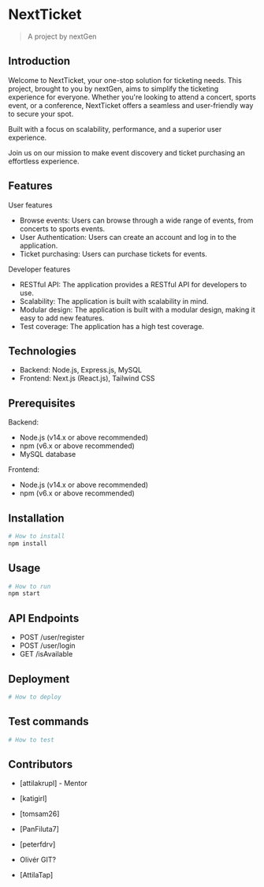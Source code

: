 # NextTicket

> A project by nextGen

## Introduction

Welcome to NextTicket, your one-stop solution for ticketing needs. This project, brought to you by nextGen, aims to simplify the ticketing experience for everyone. Whether you're looking to attend a concert, sports event, or a conference, NextTicket offers a seamless and user-friendly way to secure your spot.

Built with a focus on scalability, performance, and a superior user experience.

Join us on our mission to make event discovery and ticket purchasing an effortless experience.

## Features

User features
- Browse events: Users can browse through a wide range of events, from concerts to sports events.
- User Authentication: Users can create an account and log in to the application.
- Ticket purchasing: Users can purchase tickets for events.

Developer features
- RESTful API: The application provides a RESTful API for developers to use.
- Scalability: The application is built with scalability in mind.
- Modular design: The application is built with a modular design, making it easy to add new features.
- Test coverage: The application has a high test coverage.

## Technologies

- Backend: Node.js, Express.js, MySQL
- Frontend: Next.js (React.js), Tailwind CSS

## Prerequisites

Backend:
- Node.js (v14.x or above recommended)
- npm (v6.x or above recommended)
- MySQL database

Frontend:
- Node.js (v14.x or above recommended)
- npm (v6.x or above recommended)


## Installation

```bash
# How to install
npm install
```

## Usage

```bash
# How to run
npm start
```

## API Endpoints

- POST /user/register
- POST /user/login
- GET /isAvailable

## Deployment

```bash
# How to deploy

```

## Test commands

```bash
# How to test

```

## Contributors

- [attilakrupl] - Mentor

- [katigirl]
- [tomsam26]
- [PanFiluta7]
- [peterfdrv]
- Olivér GIT?
- [AttilaTap]